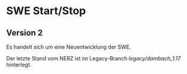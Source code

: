 # SWE Start/Stop 

## Version 2

Es handelt sich um eine Neuentwicklung der SWE.

Der letzte Stand vom NERZ ist im Legacy-Branch *legacy/dambach_1.17* hinterlegt.

